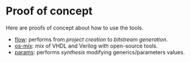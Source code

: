 # Proof of concept

Here are proofs of concept about how to use the tools.

* [flow](flow): performs from *project creation* to *bitstream generation*.
* [os-mix](os-mix): mix of VHDL and Verilog with open-source tools.
* [params](params): performs *synthesis* modifying generics/parameters values.
